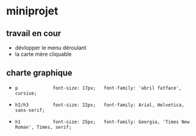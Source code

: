 # miniprojet

## travail en cour

- dévlopper le menu déroulant
- la carte mère cliquable

## charte graphique
-     p             font-size: 17px;   font-family: 'abril fatface', cursive;
-     h2/h3         font-size: 22px;   font-family: Arial, Helvetica, sans-serif;
-     h1            font-size: 25px;   font-family: Georgia, 'Times New Roman', Times, serif;

